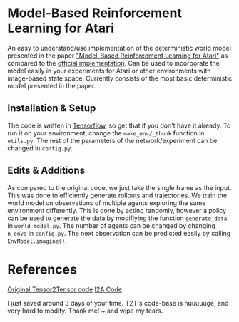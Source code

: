 # Model-Based Reinforcement Learning for Atari

An easy to understand/use implementation of the deterministic world model presented in the paper ["Model-Based Reinforcement Learning for Atari"](https://arxiv.org/abs/1903.00374) as compared to the [official implementation](https://github.com/tensorflow/tensor2tensor/tree/master/tensor2tensor/rl). Can be used to incorporate the model easily in your experiments for Atari or other environments with image-based state space. Currently consists of the most basic deterministic model presented in the paper. 

## Installation & Setup
 
The code is written in [Tensorflow](http://tensorflow.org/), so get that if you don't have it already. To run it on your environment, change the `make_env/_thunk` function in `utils.py`. The rest of the parameters of the network/experiment can be changed in `config.py`.  

## Edits & Additions

As compared to the original code, we just take the single frame as the input. This was done to efficiently generate rollouts and trajectories. We train the world model on observations of multiple agents exploring the same environment differently. This is done by acting randomly, however a policy can be used to generate the data by modiflying the function `generate_data` in `world_model.py`. The number of agents can be changed by changing `n_envs` in `config.py`. The next observation can be predicted easily by calling `EnvModel.imagine()`.

# References
[Original Tensor2Tensor code](https://github.com/tensorflow/tensor2tensor/tree/master/tensor2tensor/rl)
[I2A Code](https://github.com/gitlimlab/i2a-tf)

I just saved around 3 days of your time. T2T's code-base is huuuuuge, and very hard to modify. Thank me! ~ and wipe my tears.
